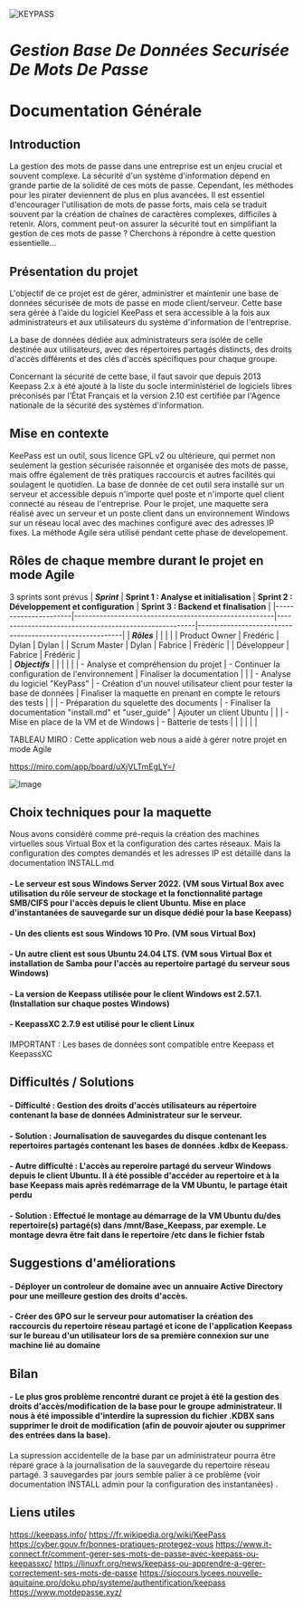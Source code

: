 ![KEYPASS](https://img.linuxfr.org/img/68747470733a2f2f6b6565706173732e696e666f2f696d616765732f69636f6e732f6b6565706173735f333232783133322e706e67/keepass_322x132.png)

# _**Gestion Base De Données Securisée De Mots De Passe**_

# Documentation Générale

## Introduction

La gestion des mots de passe dans une entreprise est un enjeu crucial et souvent complexe. La sécurité d'un système d'information dépend en grande partie de la solidité de ces mots de passe. Cependant, les méthodes pour les pirater deviennent de plus en plus avancées. Il est essentiel d'encourager l'utilisation de mots de passe forts, mais cela se traduit souvent par la création de chaînes de caractères complexes, difficiles à retenir. Alors, comment peut-on assurer la sécurité tout en simplifiant la gestion de ces mots de passe ? Cherchons à répondre à cette question essentielle...

## Présentation du projet 

L'objectif de ce projet est de gérer, administrer et maintenir une base de données sécurisée de mots de passe en mode client/serveur. Cette base sera gérée à l'aide du logiciel KeePass et sera accessible à la fois aux administrateurs et aux utilisateurs du système d'information de l'entreprise.

La base de données dédiée aux administrateurs sera isolée de celle destinée aux utilisateurs, avec des répertoires partagés distincts, des droits d'accès différents et des clés d'accès spécifiques pour chaque groupe.

Concernant la sécurité de cette base, il faut savoir que depuis 2013 Keepass 2.x à été ajouté à la liste du socle interministériel de logiciels libres préconisés par l’État Français et la version 2.10 est certifiée par l'Agence nationale de la sécurité des systèmes d'information.


##  Mise en contexte

KeePass est un outil, sous licence GPL v2 ou ultérieure, qui permet non seulement la gestion sécurisée raisonnée et organisée des mots de passe, mais offre également de très pratiques raccourcis et autres facilités qui soulagent le quotidien.
La base de donnée de cet outil sera installé sur un serveur et accessible depuis n'importe quel poste et n'importe quel client connecté au réseau de l'entreprise.
Pour le projet, une maquette sera réalisé avec un serveur et un poste client dans un environnement Windows sur un réseau local avec des machines configuré avec des adresses IP fixes.
La méthode Agile sera utilisé pendant cette phase de developement.

## Rôles de chaque membre durant le projet en mode Agile

3 sprints sont prévus
| _**Sprint**_           | **Sprint 1 : Analyse et initialisation**              | **Sprint 2 : Développement et configuration**          | **Sprint 3 : Backend et finalisation**                  |
|----------------------|-------------------------------------------------------|-------------------------------------------------------|---------------------------------------------------------|
| _**Rôles**_            |                                                       |                                                       |                                                         |
| Product Owner        | Frédéric                                               | Dylan                                                 | Dylan                                                  |
| Scrum Master         | Dylan                                                  | Fabrice                                               | Frédéric                                                 |
| Développeur          | Fabrice                                                | Frédéric                                              |                    
| _**Objectifs**_        |                                                       |                                                       |                                                  |
|                      | - Analyse et compréhension du projet | - Continuer la configuration de l'environnement                          |  Finaliser la documentation                      |
|                       | - Analyse du logiciel "KeyPass"      | - Création d'un nouvel utilisateur client pour tester la base de données | Finaliser la maquette en prenant en compte le retours des tests               |
|                       | - Préparation du squelette des documents | - Finaliser la documentation "install.md" et "user_guide" |   Ajouter un client Ubuntu                                                     |
|                       | - Mise en place de la VM et de Windows | - Batterie de tests                         |                                                                               |
|                      |                                                       |                                                                                                           |




TABLEAU MIRO :
Cette application web nous a aidé à gérer notre projet en mode Agile

https://miro.com/app/board/uXjVLTmEgLY=/

![Image](https://drive.google.com/thumbnail?id=12fye1CKaDPv57CcqsqnG99A6VOhPyen3&sz=w1000 "Tableau Miro")


## Choix techniques pour la maquette

Nous avons considéré comme pré-requis la création des machines virtuelles sous Virtual Box et la configuration des cartes réseaux.
Mais la configuration des comptes demandés et les adresses IP est détaillé dans la documentation INSTALL.md

#### - Le serveur est sous **Windows Server 2022**. (VM sous Virtual Box avec utilisation du rôle serveur de stockage et la fonctionnalité partage SMB/CIFS pour l'accès depuis le client Ubuntu. Mise en place d'instantanées de sauvegarde sur un disque dédié pour la base Keepass)
#### - Un des clients est sous **Windows 10 Pro**. (VM sous Virtual Box)
#### - Un autre client est sous **Ubuntu 24.04 LTS**. (VM sous Virtual Box et installation de Samba pour l'accès au repertoire partagé du serveur sous Windows)
#### - La version de **Keepass** utilisée pour le client Windows est **2.57.1**. (Installation sur chaque postes Windows)
#### - KeepassXC 2.7.9 est utilisé pour le client Linux

IMPORTANT : Les bases de données sont compatible entre Keepass et KeepassXC

## Difficultés / Solutions

#### - **Difficulté :** Gestion des droits d'accès utilisateurs au répertoire contenant la base de données Administrateur sur le serveur.
#### - **Solution :** Journalisation de sauvegardes du disque contenant les repertoires partagés contenant les bases de données .kdbx de Keepass.

#### - **Autre difficulté :** L'accès au reperoire partagé du serveur Windows depuis le client Ubuntu. Il à été possible d'accéder au repertoire et à la base Keepass mais après redémarrage de la VM Ubuntu, le partage était perdu
#### - **Solution :** Effectué le montage au démarrage de la VM Ubuntu du/des repertoire(s) partagé(s) dans /mnt/Base_Keepass,  par exemple. Le montage devra être fait dans le repertoire /etc dans le fichier fstab

## Suggestions d'améliorations

#### - Déployer un controleur de domaine avec un annuaire **Active Directory** pour une meilleure gestion des droits d'accès.
#### - Créer des GPO sur le serveur pour automatiser la création des raccourcis du repertoire réseau partagé et icone de l'application Keepass sur le bureau d'un utilisateur lors de sa première connexion sur une machine lié au domaine


## Bilan

#### - Le plus gros problème rencontré durant ce projet à été la gestion des droits d'accès/modification de la base pour le groupe administrateur. Il nous à été impossible d'interdire la supression du fichier .KDBX sans supprimer le droit de modification (afin de pouvoir ajouter ou supprimer des entrées dans la base).
La supression accidentelle de la base par un administrateur pourra être réparé grace à la journalisation de la sauvegarde du repertoire réseau partagé.
3 sauvegardes par jours semble palier à ce problème (voir documentation INSTALL admin pour la configuration des instantanées) .


## Liens utiles

https://keepass.info/
https://fr.wikipedia.org/wiki/KeePass
https://cyber.gouv.fr/bonnes-pratiques-protegez-vous
https://www.it-connect.fr/comment-gerer-ses-mots-de-passe-avec-keepass-ou-keepassxc/
https://linuxfr.org/news/keepass-ou-apprendre-a-gerer-correctement-ses-mots-de-passe
https://siocours.lycees.nouvelle-aquitaine.pro/doku.php/systeme/authentification/keepass
https://www.motdepasse.xyz/

